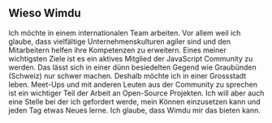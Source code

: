 ## Wieso Wimdu

Ich möchte in einem internationalen Team arbeiten. Vor allem weil ich glaube, dass vielfältige Unternehmenskulturen agiler sind und den Mitarbeitern helfen ihre Kompetenzen zu erweitern. Eines meiner wichtigsten Ziele ist es ein aktives Mitglied der JavaScript Community zu werden. Das lässt sich in einer dünn besiedelten Gegend wie Graubünden (Schweiz) nur schwer machen. Deshalb möchte ich in einer Grossstadt leben. Meet-Ups und mit anderen Leuten aus der Community zu sprechen ist ein wichtiger Teil der Arbeit an Open-Source Projekten. Ich will aber auch eine Stelle bei der ich gefordert werde, mein Können einzusetzen kann und jeden Tag etwas Neues lerne. Ich glaube, dass Wimdu mir das bieten kann.

